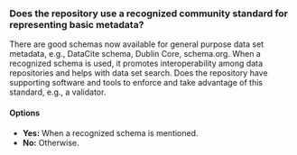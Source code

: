 ### Does the repository use a recognized community standard for representing basic metadata?

There are good schemas now available for general purpose data set metadata, e.g., DataCite schema, Dublin Core, schema.org.  When a recognized schema is used, it promotes interoperability among data repositories and helps with data set search. Does the repository have supporting software and tools to enforce and take advantage of this standard, e.g., a validator.

#### Options
* **Yes:** When a recognized schema is mentioned.
* **No:** Otherwise.
